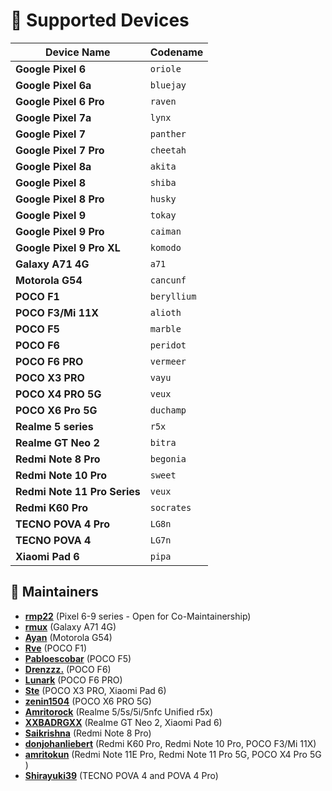 # 📱 Supported Devices  

| Device Name                | Codename     |
|----------------------------|--------------|
| **Google Pixel 6**         | `oriole`     |
| **Google Pixel 6a**        | `bluejay`    |
| **Google Pixel 6 Pro**     | `raven`      |
| **Google Pixel 7a**        | `lynx`       |
| **Google Pixel 7**         | `panther`    |
| **Google Pixel 7 Pro**     | `cheetah`    |
| **Google Pixel 8a**        | `akita`      |
| **Google Pixel 8**         | `shiba`      |
| **Google Pixel 8 Pro**     | `husky`      |
| **Google Pixel 9**         | `tokay`      |
| **Google Pixel 9 Pro**     | `caiman`     |
| **Google Pixel 9 Pro XL**  | `komodo`     |
| **Galaxy A71 4G**          | `a71`        |
| **Motorola G54**           | `cancunf`    |
| **POCO F1**                | `beryllium`  |
| **POCO F3/Mi 11X**         | `alioth`     |
| **POCO F5**                | `marble`     |
| **POCO F6**                | `peridot`    |
| **POCO F6 PRO**            | `vermeer`    |
| **POCO X3 PRO**            | `vayu`       |
| **POCO X4 PRO 5G**         | `veux`       |
| **POCO X6 Pro 5G**         | `duchamp`    |
| **Realme 5 series**        | `r5x`        |
| **Realme GT Neo 2**        | `bitra`      |
| **Redmi Note 8 Pro**       | `begonia`    |
| **Redmi Note 10 Pro**      | `sweet`      |
| **Redmi Note 11 Pro Series**     | `veux`       |
| **Redmi K60 Pro**          | `socrates`   |
| **TECNO POVA 4 Pro**       | `LG8n`       |
| **TECNO POVA 4**           | `LG7n`       |
| **Xiaomi Pad 6**           | `pipa`       |

## 👤 Maintainers  
- **[rmp22](https://github.com/rmp22)** (Pixel 6-9 series - Open for Co-Maintainership)
- **[rmux](https://github.com/rmuxnet)** (Galaxy A71 4G)
- **[Ayan](https://github.com/not-ayan)** (Motorola G54)
- **[Rve](https://github.com/Rve27)** (POCO F1)
- **[Pabloescobar](https://github.com/pabloescobar-reborn)** (POCO F5)
- **[Drenzzz.](https://github.com/Drenzzz)** (POCO F6)
- **[Lunark](https://github.com/ByteWave1014)** (POCO F6 PRO)
- **[Ste](https://github.com/kuroringo90)** (POCO X3 PRO, Xiaomi Pad 6)
- **[zenin1504](https://github.com/zenin1504)** (POCO X6 PRO 5G)
- **[Amritorock](https://github.com/Amritorock)** (Realme 5/5s/5i/5nfc Unified r5x)
- **[XXBADRGXX](https://github.com/XXBADRGXX)** (Realme GT Neo 2, Xiaomi Pad 6)
- **[Saikrishna](https://github.com/saikrishna1504)** (Redmi Note 8 Pro)
- **[donjohanliebert](https://github.com/donjohanliebert)** (Redmi K60 Pro, Redmi Note 10 Pro, POCO F3/Mi 11X)
- **[amritokun](https://github.com/amritokun)** (Redmi Note 11E Pro, Redmi Note 11 Pro 5G, POCO X4 Pro 5G )
- **[Shirayuki39](https://github.com/Shirayuki39)** (TECNO POVA 4 and POVA 4 Pro)
